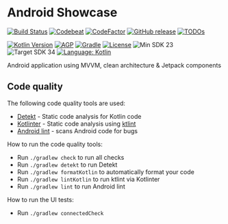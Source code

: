 # Android Showcase

[![Build Status](https://github.com/jamiecruwys/android-showcase/actions/workflows/build.yml/badge.svg)](https://github.com/JamieCruwys/android-showcase/actions/workflows/build.yml)
[![Codebeat](https://codebeat.co/badges/7060f5c8-f2a1-467e-9282-baab0c0e9b3b)](https://codebeat.co/projects/github-com-jamiecruwys-android-showcase-main)
[![CodeFactor](https://www.codefactor.io/repository/github/jamiecruwys/android-showcase/badge)](https://www.codefactor.io/repository/github/jamiecruwys/android-showcase)
[![GitHub release](https://img.shields.io/github/release/jamiecruwys/android-showcase.svg?maxAge=60)](https://github.com/jamiecruwys/android-showcase/releases)
[![TODOs](https://badgen.net/https/api.tickgit.com/badgen/github.com/jamiecruwys/android-showcase)](https://www.tickgit.com/browse?repo=github.com/jamiecruwys/android-showcase)

[![Kotlin Version](https://img.shields.io/badge/Kotlin-1.9.x-blue.svg)](https://kotlinlang.org)
[![AGP](https://img.shields.io/badge/AGP-8.x-blue?style=flat)](https://developer.android.com/studio/releases/gradle-plugin)
[![Gradle](https://img.shields.io/badge/Gradle-8.x-blue?style=flat)](https://gradle.org)
[![License](https://img.shields.io/github/license/jamiecruwys/android-showcase)](https://github.com/jamiecruwys/android-showcase/blob/master/LICENSE)
![Min SDK 23](https://img.shields.io/badge/Min%20SDK-23-839192?logo=android&logoColor=white)
![Target SDK 34](https://img.shields.io/badge/Target%20SDK-34-566573?logo=android&logoColor=white)
[![Language: Kotlin](https://img.shields.io/github/languages/top/jamiecruwys/android-showcase.svg)](https://github.com/jamiecruwys/android-showcase/search?l=kotlin)

Android application using MVVM, clean architecture &amp; Jetpack components


## Code quality

The following code quality tools are used:

* [Detekt](https://github.com/detekt/detekt) - Static code analysis for Kotlin code
* [Kotlinter](https://github.com/jeremymailen/kotlinter-gradle) - Static code analysis using [ktlint](https://github.com/pinterest/ktlint)
* [Android lint](http://tools.android.com/tips/lint) - scans Android code for bugs

How to run the code quality tools:

* Run `./gradlew check` to run all checks
* Run `./gradlew detekt` to run Detekt
* Run `./gradlew formatKotlin` to automatically format your code
* Run `./gradlew lintKotlin` to run ktlint via Kotlinter
* Run `./gradlew lint` to run Android lint

How to run the UI tests:
* Run `./gradlew connectedCheck`